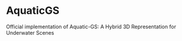 # AquaticGS
Official implementation of Aquatic-GS: A Hybrid 3D Representation for Underwater Scenes
